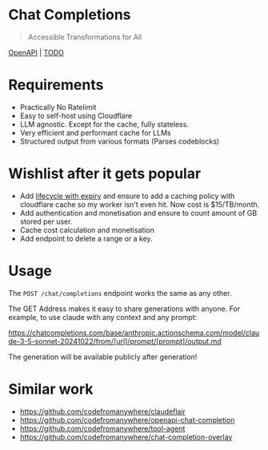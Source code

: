 # Chat Completions

> Accessible Transformations for All

[OpenAPI](https://chatcompletions.com/openapi.html) | [TODO](TODO.md)

# Requirements

- Practically No Ratelimit
- Easy to self-host using Cloudflare
- LLM agnostic. Except for the cache, fully stateless.
- Very efficient and performant cache for LLMs
- Structured output from various formats (Parses codeblocks)

# Wishlist after it gets popular

- Add [lifecycle with expiry](https://developers.cloudflare.com/r2/buckets/object-lifecycles/) and ensure to add a caching policy with cloudflare cache so my worker isn't even hit. Now cost is $15/TB/month.
- Add authentication and monetisation and ensure to count amount of GB stored per user.
- Cache cost calculation and monetisation
- Add endpoint to delete a range or a key.

# Usage

The `POST /chat/completions` endpoint works the same as any other.

The GET Address makes it easy to share generations with anyone. For example, to use claude with any context and any prompt:

https://chatcompletions.com/base/anthropic.actionschema.com/model/claude-3-5-sonnet-20241022/from/[url]/prompt/[prompt]/output.md

The generation will be available publicly after generation!

# Similar work

- https://github.com/codefromanywhere/claudeflair
- https://github.com/codefromanywhere/openapi-chat-completion
- https://github.com/codefromanywhere/tool-agent
- https://github.com/codefromanywhere/chat-completion-overlay
